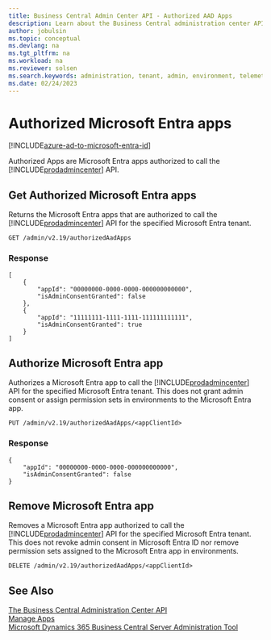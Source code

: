 ```yaml
---
title: Business Central Admin Center API - Authorized AAD Apps
description: Learn about the Business Central administration center API for authorizing Microsoft Entra apps.
author: jobulsin
ms.topic: conceptual
ms.devlang: na
ms.tgt_pltfrm: na
ms.workload: na
ms.reviewer: solsen
ms.search.keywords: administration, tenant, admin, environment, telemetry
ms.date: 02/24/2023
---
```


# Authorized Microsoft Entra apps 

[!INCLUDE[azure-ad-to-microsoft-entra-id](~/../shared-content/shared/azure-ad-to-microsoft-entra-id.md)]

Authorized Apps are Microsoft Entra apps authorized to call the [!INCLUDE[prodadmincenter](../developer/includes/prodadmincenter.md)] API.

## Get Authorized Microsoft Entra apps

Returns the Microsoft Entra apps that are authorized to call the [!INCLUDE[prodadmincenter](../developer/includes/prodadmincenter.md)] API for the specified Microsoft Entra tenant.

```
GET /admin/v2.19/authorizedAadApps
```

### Response

```
[
    {
        "appId": "00000000-0000-0000-000000000000",
        "isAdminConsentGranted": false
    },
    {
        "appId": "11111111-1111-1111-111111111111",
        "isAdminConsentGranted": true
    }
]
```

## Authorize Microsoft Entra app

Authorizes a Microsoft Entra app to call the [!INCLUDE[prodadmincenter](../developer/includes/prodadmincenter.md)] API for the specified Microsoft Entra tenant. This does not grant admin consent or assign permission sets in environments to the Microsoft Entra app.

```
PUT /admin/v2.19/authorizedAadApps/<appClientId>
```

### Response
```
{
    "appId": "00000000-0000-0000-000000000000",
    "isAdminConsentGranted": false
}
```
## Remove Microsoft Entra app

Removes a Microsoft Entra app authorized to call the [!INCLUDE[prodadmincenter](../developer/includes/prodadmincenter.md)] API for the specified Microsoft Entra tenant. This does not revoke admin consent in Microsoft Entra ID nor remove permission sets assigned to the Microsoft Entra app in environments.

```
DELETE /admin/v2.19/authorizedAadApps/<appClientId>
```

## See Also

[The Business Central Administration Center API](administration-center-api.md)  
[Manage Apps](tenant-admin-center-manage-apps.md)  
[Microsoft Dynamics 365 Business Central Server Administration Tool](administration-tool.md) 
